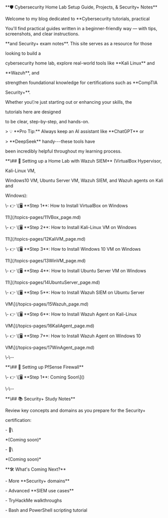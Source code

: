 \*\*🛡️ Cybersecurity Home Lab Setup Guide, Projects, & Security+
Notes\*\*

Welcome to my blog dedicated to \*\*Cybersecurity tutorials, practical

You'll find practical guides written in a beginner-friendly way — with tips, screenshots, and clear instructions.

\*\*and Security+ exam notes\*\*. This site serves as a resource for
those

looking to build a

cybersecurity home lab, explore real-world tools like \*\*Kali Linux\*\*
and

\*\*Wazuh\*\*, and

strengthen foundational knowledge for certifications such as \*\*CompTIA

Security+\*\*.

Whether you\\\'re just starting out or enhancing your skills, the

tutorials here are designed

to be clear, step-by-step, and hands-on.

\> 💡 \*\*Pro Tip:\*\* Always keep an AI assistant like \*\*ChatGPT\*\*
or

\> \*\*DeepSeek\*\* handy\-\--these tools have

been incredibly helpful throughout my learning process.

\*\*\\## 📘 Setting up a Home Lab with Wazuh SIEM\*\* (VirtualBox
Hypervisor,

Kali-Linux VM,

Windows10 VM, Ubuntu Server VM, Wazuh SIEM, and Wazuh agents on Kali and

Windows):

\\- 👉 \\\[🖥️ \*\*Step 1\*\*: How to Install VirtualBox on Windows

11\\\](/topics-pages/11VBox_page.md)

\\- 👉 \\\[🖥️ \*\*Step 2\*\*: How to Install Kali-Linux VM on Windows

11\\\](/topics-pages/12KaliVM_page.md)

\\- 👉 \\\[🖥️ \*\*Step 3\*\*: How to Install Windows 10 VM on Windows

11\\\](/topics-pages/13WinVM_page.md)

\\- 👉 \\\[🖥️ \*\*Step 4\*\*: How to Install Ubuntu Server VM on Windows

11\\\](/topics-pages/14UbuntuServer_page.md)

\\- 👉 \\\[🖥️ \*\*Step 5\*\*: How to Install Wazuh SIEM on Ubuntu Server

VM\\\](/topics-pages/15Wazuh_page.md)

\\- 👉 \\\[🖥️ \*\*Step 6\*\*: How to Install Wazuh Agent on Kali-Linux

VM\\\](/topics-pages/16KaliAgent_page.md)

\\- 👉 \\\[🖥️ \*\*Step 7\*\*: How to Install Wazuh Agent on Windows 10

VM\\\](/topics-pages/17WinAgent_page.md)

\\-\\\--

\*\*\\## 📘 Setting up PfSense Firewall\*\*

\\- 👉 \\\[🖥️ \*\*Step 1\*\*: Coming Soon\\\]()

\\-\\\--

\*\*\\## 📚 Security+ Study Notes\*\*

Review key concepts and domains as you prepare for the Security+

certification:

\- 📘\\

\*(Coming soon)\*

\- 📘\\

\*(Coming soon)\*

\*\*🛠️ What\'s Coming Next?\*\*

\- More \*\*Security+ domains\*\*

\- Advanced \*\*SIEM use cases\*\*

\- TryHackMe walkthroughs

\- Bash and PowerShell scripting tutorial
